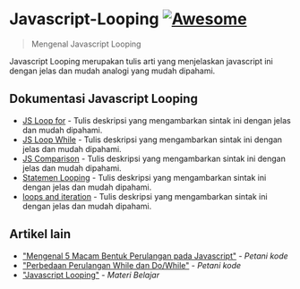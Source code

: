 # Javascript-Looping [![Awesome](https://cdn.rawgit.com/sindresorhus/awesome/d7305f38d29fed78fa85652e3a63e154dd8e8829/media/badge.svg)](https://github.com/sindresorhus/awesome#readme)

> Mengenal Javascript Looping

Javascript Looping merupakan tulis arti yang menjelaskan javascript ini dengan jelas dan mudah analogi yang mudah dipahami.

## Dokumentasi Javascript Looping

- [JS Loop for](https://www.w3schools.com/js/js_loop_for.asp) - Tulis deskripsi yang mengambarkan sintak ini dengan jelas dan mudah dipahami.
- [JS Loop While](https://www.w3schools.com/js/js_loop_while.asp) - Tulis deskripsi yang mengambarkan sintak ini dengan jelas dan mudah dipahami.
- [JS Comparison](https://www.w3schools.com/js/js_comparisons.asp) - Tulis deskripsi yang mengambarkan sintak ini dengan jelas dan mudah dipahami.
- [Statemen Looping](https://www.w3schools.com/JSREF/jsref_for.asp) - Tulis deskripsi yang mengambarkan sintak ini dengan jelas dan mudah dipahami.
- [loops and iteration](https://developer.mozilla.org/en-US/docs/Web/JavaScript/Guide/Loops_and_iteration) - Tulis deskripsi yang mengambarkan sintak ini dengan jelas dan mudah dipahami.


## Artikel lain

- ["Mengenal 5 Macam Bentuk Perulangan pada Javascript"](https://www.petanikode.com/javascript-perulangan/) - _Petani kode_
- ["Perbedaan Perulangan While dan Do/While"](https://www.petanikode.com/perbedaan-perulangan-while-dan-do-while/) - _Petani kode_
- ["Javascript Looping"](https://studentutac-my.sharepoint.com/personal/041214065_ecampus_ut_ac_id/_layouts/15/Doc.aspx?sourcedoc=%7BCC1908F1-F34E-4963-8582-4766F030050A%7D&file=JAVASCRIPT%20-%20LOOPING.pptx&action=edit&mobileredirect=true&CT=1599053743131&OR=ItemsView) - _Materi Belajar_
